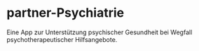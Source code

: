 # partner-Psychiatrie
Eine App zur Unterstützung psychischer Gesundheit bei Wegfall psychotherapeutischer Hilfsangebote.
